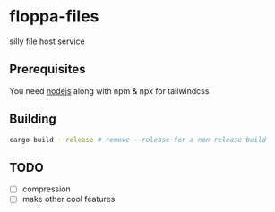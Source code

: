 # floppa-files

silly file host service

## Prerequisites

You need [nodejs](https://nodejs.org/,) along with npm & npx for tailwindcss

## Building

```sh
cargo build --release # remove --release for a non release build
```

## TODO

- [ ] compression
- [ ] make other cool features
